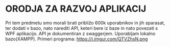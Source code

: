
# ORODJA ZA RAZVOJ APLIKACIJ


Pri tem predmetu smo morali brati približo 600k uporabnikov in jih sparasat, ter dodati v bazo, nato narediti API, keteri bere iz baze in nato povezati s WPF aplikacijo.
API je dokumentiran z swaggerjem. Uporabljam lokalno bazo(XAMPP).
Primeri programa: 
https://i.imgur.com/QTVZhsN.png
